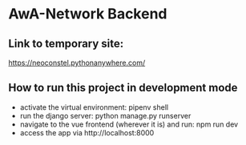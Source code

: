 # AwA-Network Backend

## Link to temporary site:
https://neoconstel.pythonanywhere.com/

## How to run this project in development mode

- activate the virtual environment: pipenv shell
- run the django server: python manage.py runserver
- navigate to the vue frontend (wherever it is) and run: npm run dev
- access the app via http://localhost:8000
